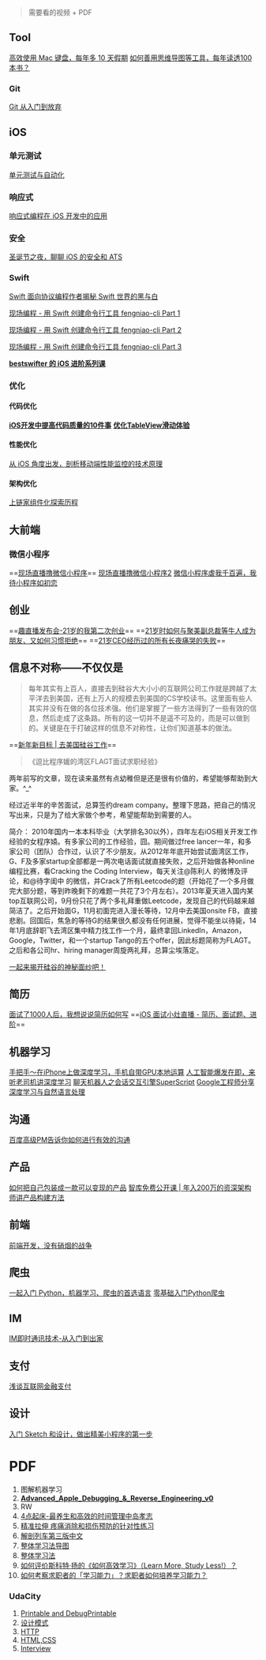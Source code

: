 
> 需要看的视频 + PDF 

## Tool
[高效使用 Mac 键盘，每年多 10 天假期](http://m.quzhiboapp.com/#!/intro/193)
[如何善用思维导图等工具，每年读透100本书？](http://m.quzhiboapp.com/#!/intro/125)

### Git
[Git 从入门到放弃](http://m.quzhiboapp.com/#!/intro/68)

## iOS
### 单元测试
[单元测试与自动化](http://m.quzhiboapp.com/#!/intro/214)

### 响应式
[响应式编程在 iOS 开发中的应用](http://m.quzhiboapp.com/#!/intro/204)

### 安全

[圣诞节之夜，聊聊 iOS 的安全和 ATS](http://m.quzhiboapp.com/#!/intro/252)

### Swift
[Swift 面向协议编程作者揭秘 Swift 世界的黑与白](http://m.quzhiboapp.com/#!/intro/253)


[现场编程 - 用 Swift 创建命令行工具 fengniao-cli Part 1](http://m.quzhiboapp.com/#!/intro/391)


[现场编程 - 用 Swift 创建命令行工具 fengniao-cli Part 2](http://m.quzhiboapp.com/#!/intro/401)


[现场编程 - 用 Swift 创建命令行工具 fengniao-cli Part 3](http://m.quzhiboapp.com/#!/intro/409)

**[bestswifter 的 iOS 进阶系列课](http://m.quzhiboapp.com/?sessionToken=GWUol3EHFuQPyc3AUZdvUqmGIZDK6tTD&liveId=515#!/live/515)**


### 优化
####  代码优化
**[iOS开发中提高代码质量的10件事](http://m.quzhiboapp.com/#!/intro/134)**
**[优化TableView滑动体验](http://m.quzhiboapp.com/#!/intro/173)**


#### 性能优化
[从 iOS 角度出发，剖析移动端性能监控的技术原理](http://m.quzhiboapp.com/#!/intro/392)

#### 架构优化
[上链家组件化探索历程](http://m.quzhiboapp.com/#!/intro/407)

## 大前端

### 微信小程序
==[现场直播撸微信小程序](http://m.quzhiboapp.com/#!/intro/239)==
[现场直播撸微信小程序2](http://m.quzhiboapp.com/#!/intro/295)
[微信小程序虐我千百遍，我待小程序如初恋](http://m.quzhiboapp.com/#!/intro/281)

## 创业
==[趣直播发布会-21岁的我第二次创业](http://m.quzhiboapp.com/#!/intro/7)==
==[21岁时如何与聚美副总裁等牛人成为朋友、又如何习惯拒绝](http://m.quzhiboapp.com/#!/intro/99)==
==[21岁CEO经历过的所有长夜痛哭的失败](http://m.quzhiboapp.com/#!/intro/30)==

## 信息不对称——不仅仅是

>每年其实有上百人，直接去到硅谷大大小小的互联网公司工作就是跨越了太平洋去到美国，还有上万人的规模去到美国的CS学校读书。这里面有些人其实并没有在做的各位技术强。他们是掌握了一些方法得到了一些有效的信息，然后走成了这条路。所有的这一切并不是遥不可及的，而是可以做到的。关键是在于打破这样的信息不对称性，让你们知道基本的做法。

==[新年新目标 | 去美国硅谷工作](http://m.quzhiboapp.com/#!/intro/291)==
>《逗比程序媛的湾区FLAGT面试求职经验》

两年前写的文章，现在读来虽然有点幼稚但是还是很有价值的，希望能够帮助到大家。^_^

经过近半年的辛苦面试，总算签约dream company。整理下思路，把自己的情况写出来，只是为了给大家做个参考，希望能帮助到需要的人。

简介： 2010年国内一本本科毕业（大学排名30以外），四年左右iOS相关开发工作经验的女程序媴。有多家公司的工作经验，囧。期间做过free lancer一年，和多家公司（团队）合作过，认识了不少朋友。从2012年年底开始尝试面湾区工作，G、F及多家startup全部都是一两次电话面试就直接失败，之后开始做各种online编程比赛，看Cracking the Coding Interview，每天关注@陈利人 的微博及评论，和@待字闺中 的微信，并Crack了所有Leetcode的题（开始花了一个多月做完大部分题，等到昨晚剩下的难题一共花了3个月左右）。2013年夏天进入国内某top互联网公司，9月份只花了两个多礼拜重做Leetcode，发现自己的代码越来越简洁了。之后开始面G，11月初面完进入漫长等待，12月中去美国onsite FB，直接悲剧。回国后，焦急的等待G的结果很久都没有任何进展，觉得不能坐以待毙，14年1月底辞职飞去湾区集中精力找工作一个月，最终拿回LinkedIn，Amazon，Google，Twitter，和一个startup Tango的五个offer，因此标题简称为FLAGT。之后和各公司hr、hiring manager周旋两礼拜，总算尘埃落定。


[一起来揭开硅谷的神秘面纱吧！](http://m.quzhiboapp.com/#!/intro/102)

## 简历
[面试了1000人后，我想说说简历如何写](http://m.quzhiboapp.com/#!/intro/80)
==[iOS 面试小灶直播 - 简历、面试题、进阶](http://m.quzhiboapp.com/#!/intro/115)==

## 机器学习
[手把手～在iPhone上做深度学习，手机自带GPU本地运算](http://m.quzhiboapp.com/#!/intro/420)
[人工智能爆发在即，来听老司机讲深度学习](http://m.quzhiboapp.com/#!/intro/310)
[聊天机器人之会话交互引擎SuperScript](http://m.quzhiboapp.com/#!/intro/446)
[Google工程师分享深度学习与自然语言处理](http://m.quzhiboapp.com/#!/intro/453)

## 沟通
[百度高级PM告诉你如何进行有效的沟通](http://m.quzhiboapp.com/#!/intro/483)

## 产品
[如何把自己包装成一款可以变现的产品](http://m.quzhiboapp.com/#!/intro/443)
[智库免费公开课 | 年入200万的资深架构师讲产品构建方法](http://m.quzhiboapp.com/#!/intro/255)

## 前端
[前端开发，没有硝烟的战争](http://m.quzhiboapp.com/#!/intro/427)

## 爬虫
[一起入门 Python，机器学习、爬虫的首选语言](http://m.quzhiboapp.com/#!/intro/413)
[零基础入门Python爬虫](http://m.quzhiboapp.com/#!/intro/522)

## IM
[IM即时通讯技术-从入门到出家](http://m.quzhiboapp.com/#!/intro/25)

## 支付
[浅谈互联网金融支付](http://m.quzhiboapp.com/#!/intro/399)

## 设计
[入门 Sketch 和设计，做出精美小程序的第一步](http://m.quzhiboapp.com/#!/intro/289)

# PDF
1. 图解机器学习
2. [**Advanced_Apple_Debugging_&_Reverse_Engineering_v0**](https://www.raywenderlich.com/161106/introducing-advanced-apple-debugging-reverse-engineering)
3. RW
4. [4点起床-最养生和高效的时间管理中岛孝志]()
5. [精准拉伸 疼痛消除和损伤预防的针对性练习]()
6. [解剖列车第三版中文]()
7. [整体学习法导图](https://zhuanlan.zhihu.com/p/22693867)
8. [整体学习法](http://www.jianshu.com/p/9a5f27173424)
9. [如何评价斯科特·扬的《如何高效学习》（Learn More, Study Less!）？](https://www.zhihu.com/question/23043048)
10. [如何考察求职者的「学习能力」？求职者如何培养学习能力？](https://www.zhihu.com/question/20107788/answer/14002070)






### UdaCity

1. [Printable and DebugPrintable](https://classroom.udacity.com/courses/ud774/lessons/4377638660/concepts/43908686170923)
2. [设计模式](https://classroom.udacity.com/courses/ud1029/lessons/a27e7e59-dfcd-4368-98fb-bf1bf9c31dc3/concepts/6e20466a-3b38-4c3d-abdc-df4672fcd2ce)
3. [HTTP](https://classroom.udacity.com/courses/ud303/lessons/6ff26dd7-51d6-49b3-9f90-41377bff4564/concepts/ab2f6d8d-fef4-4997-9768-e6e73325b9cb)
4. [HTML,CSS](https://classroom.udacity.com/courses/ud304/lessons/2617868617/concepts/27713785570923)
5. [Interview](https://classroom.udacity.com/nanodegrees/nd004/parts/a98f5fbf-0b2a-457d-8f06-7025979cf2bc)

